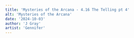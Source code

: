 ```yaml
---
title: 'Mysteries of the Arcana - 4.16 The Telling pt 4'
alt: 'Mysteries of the Arcana'
date: '2024-10-03'
author: 'J Gray'
artist: 'Gennifer'
---
```

